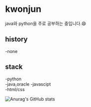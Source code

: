 
<!--
**jun060703/jun060703** is a ✨ _special_ ✨ repository because its `README.md` (this file) appears on your GitHub profile.

Here are some ideas to get you started:
ㄹ
- 🔭 I’m currently working on ...
- 🌱 I’m currently learning ...
- 👯 I’m looking to collaborate on ...
- 🤔 I’m looking for help with ...
- 💬 Ask me about ...
- 📫 How to reach me: ...
- 😄 Pronouns: ...
- ⚡ Fun fact: ...
-->
# kwonjun
java와 python을 주로 공부하는 중입니다.😄
## history
-none

## stack
-python  
-java,oracle
-javascipt  
-html/css




![Anurag's GitHub stats](https://github-readme-stats.vercel.app/api?username=jun060703&show_icons=true&theme=radical)  

